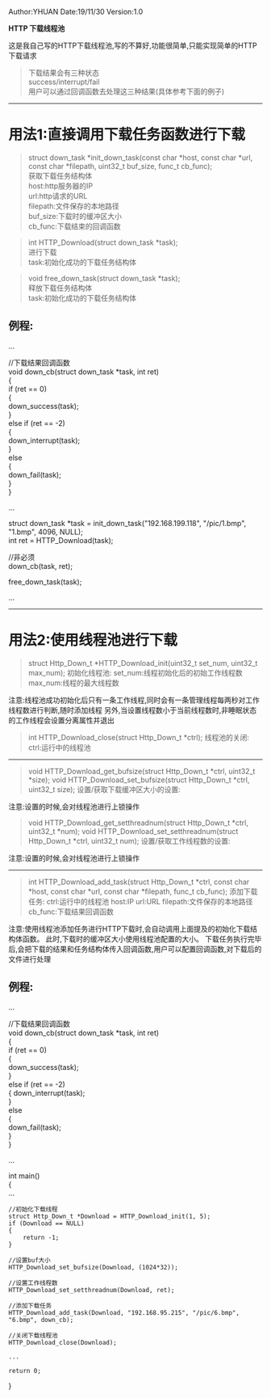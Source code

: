 Author:YHUAN
Date:19/11/30
Version:1.0

**HTTP 下载线程池**

这是我自己写的HTTP下载线程池,写的不算好,功能很简单,只能实现简单的HTTP下载请求
> 下载结果会有三种状态  
> success/interrupt/fail  
用户可以通过回调函数去处理这三种结果(具体参考下面的例子)

---------------------------------------------------------------------------------------------

# 用法1:直接调用下载任务函数进行下载

> struct down_task *init_down_task(const char *host, const char *url, const char *filepath, uint32_t buf_size, func_t cb_func);  
获取下载任务结构体  
	host:http服务器的IP  
	url:http请求的URL  
	filepath:文件保存的本地路径  
	buf_size:下载时的缓冲区大小  
	cb_func:下载结束的回调函数  


> int HTTP_Download(struct down_task *task);  
进行下载  
	task:初始化成功的下载任务结构体  


> void free_down_task(struct down_task *task);  
释放下载任务结构体  
	task:初始化成功的下载任务结构体  

## 例程:

...  

//下载结果回调函数  
void down_cb(struct down_task *task, int ret)  
{  
	if (ret == 0)  
	{  
		down_success(task);  
	}  
	else if (ret == -2)  
	{  
		down_interrupt(task);  
	}  
	else  
	{  
		down_fail(task);  
	}  
}  

...  

struct down_task *task = init_down_task("192.168.199.118", "/pic/1.bmp", "1.bmp", 4096, NULL);  
int ret = HTTP_Download(task);  

//非必须  
down_cb(task, ret);  

free_down_task(task);  

...  

---------------------------------------------------------------------------------------------

# 用法2:使用线程池进行下载

> struct Http_Down_t *HTTP_Download_init(uint32_t set_num, uint32_t max_num);
初始化线程池:
	set_num:线程初始化后的初始工作线程数
	max_num:线程的最大线程数

注意:线程池成功初始化后只有一条工作线程,同时会有一条管理线程每两秒对工作线程数进行判断,随时添加线程
		另外,当设置线程数小于当前线程数时,非睡眠状态的工作线程会设置分离属性并退出


> int HTTP_Download_close(struct Http_Down_t *ctrl);
线程池的关闭:
	ctrl:运行中的线程池

---------------------------------------------------------------------------------------------

> void HTTP_Download_get_bufsize(struct Http_Down_t *ctrl, uint32_t *size);
> void HTTP_Download_set_bufsize(struct Http_Down_t *ctrl, uint32_t size);
设置/获取下载缓冲区大小的设置:

注意:设置的时候,会对线程池进行上锁操作


> void HTTP_Download_get_setthreadnum(struct Http_Down_t *ctrl, uint32_t *num);
> void HTTP_Download_set_setthreadnum(struct Http_Down_t *ctrl, uint32_t num);
设置/获取工作线程数的设置:

注意:设置的时候,会对线程池进行上锁操作

---------------------------------------------------------------------------------------------

> int HTTP_Download_add_task(struct Http_Down_t *ctrl, const char *host, const char *url, const char *filepath, func_t cb_func);
添加下载任务:
	ctrl:运行中的线程池
	host:IP
	url:URL
	filepath:文件保存的本地路径
	cb_func:下载结果回调函数

注意:使用线程池添加任务进行HTTP下载时,会自动调用上面提及的初始化下载结构体函数。
		此时,下载时的缓冲区大小使用线程池配置的大小。
		下载任务执行完毕后,会把下载的结果和任务结构体传入回调函数,用户可以配置回调函数,对下载后的文件进行处理

## 例程:

...  

//下载结果回调函数  
void down_cb(struct down_task *task, int ret)  
{  
	if (ret == 0)  
	{  
		down_success(task);  
	}  
	else if (ret == -2)  
	{
		down_interrupt(task);  
	}  
	else  
	{  
		down_fail(task);  
	}  
}  
   
...  

int main()  
{  
	...  

	//初始化下载线程  
	struct Http_Down_t *Download = HTTP_Download_init(1, 5);  
	if (Download == NULL)  
	{  
		return -1;  
	}  
	
	//设置buf大小  
	HTTP_Download_set_bufsize(Download, (1024*32));  

	//设置工作线程数  
	HTTP_Download_set_setthreadnum(Download, ret);  

	//添加下载任务  
	HTTP_Download_add_task(Download, "192.168.95.215", "/pic/6.bmp", "6.bmp", down_cb);  

	//关闭下载线程池  
	HTTP_Download_close(Download);  

	...  

	return 0;  
}  
